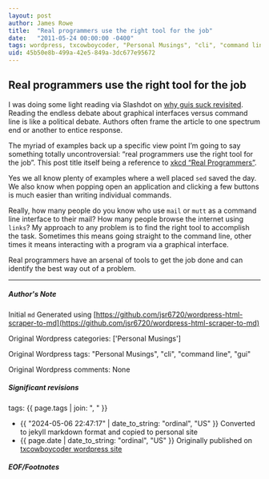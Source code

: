 ```yaml
---
layout: post
author: James Rowe
title:  "Real programmers use the right tool for the job"
date:   "2011-05-24 00:00:00 -0400"
tags: wordpress, txcowboycoder, "Personal Musings", "cli", "command line", "gui"
uid: 45b50e8b-499a-42e5-849a-3dc677e95672
---
```



## Real programmers use the right tool for the job


I was doing some light reading via Slashdot on [why guis suck revisited](http://www.infoworld.com/d/data-center/why-guis-suck-revisited-515). Reading the endless debate about graphical interfaces versus command line is like a political debate. Authors often frame the article to one spectrum end or another to entice response.


The myriad of examples back up a specific view point I’m going to say something totally uncontroversial: “real programmers use the right tool for the job”. This post title itself being a reference to [xkcd “Real Programmers”](http://xkcd.com/378/).


Yes we all know plenty of examples where a well placed `sed` saved the day. We also know when popping open an application and clicking a few buttons is much easier than writing individual commands.


Really, how many people do you know who use `mail` or `mutt` as a command line interface to their mail? How many people browse the internet using `links`? My approach to any problem is to find the right tool to accomplish the task. Sometimes this means going straight to the command line, other times it means interacting with a program via a graphical interface.


Real programmers have an arsenal of tools to get the job done and can identify the best way out of a problem.




---

##### Author's Note

Initial `md` Generated using [https://github.com/jsr6720/wordpress-html-scraper-to-md](https://github.com/jsr6720/wordpress-html-scraper-to-md)

Original Wordpress categories: ['Personal Musings']

Original Wordpress tags: "Personal Musings", "cli", "command line", "gui"

Original Wordpress comments: None

##### Significant revisions

tags: {{ page.tags | join: ", " }} <!-- todo move this somewhere -->

- {{ "2024-05-06 22:47:17" | date_to_string: "ordinal", "US" }} Converted to jekyll markdown format and copied to personal site
- {{ page.date | date_to_string: "ordinal", "US" }} Originally published on [txcowboycoder wordpress site](https://txcowboycoder.wordpress.com/2011/05/24/real-programmers-use-the-right-tool-for-the-job/)

##### EOF/Footnotes

